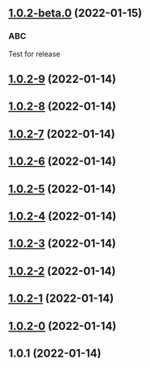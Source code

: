 ## [1.0.2-beta.0](https://github.com/imcuttle/gh-release-changelog/compare/v1.0.2-9...v1.0.2-beta.0) (2022-01-15)

### ABC
Test for release

## [1.0.2-9](https://github.com/imcuttle/gh-release-changelog/compare/v1.0.2-8...v1.0.2-9) (2022-01-14)



## [1.0.2-8](https://github.com/imcuttle/gh-release-changelog/compare/v1.0.2-7...v1.0.2-8) (2022-01-14)



## [1.0.2-7](https://github.com/imcuttle/gh-release-changelog/compare/v1.0.2-6...v1.0.2-7) (2022-01-14)



## [1.0.2-6](https://github.com/imcuttle/gh-release-changelog/compare/v1.0.2-5...v1.0.2-6) (2022-01-14)



## [1.0.2-5](https://github.com/imcuttle/gh-release-changelog/compare/v1.0.2-4...v1.0.2-5) (2022-01-14)



## [1.0.2-4](https://github.com/imcuttle/gh-release-changelog/compare/v1.0.2-3...v1.0.2-4) (2022-01-14)



## [1.0.2-3](https://github.com/imcuttle/gh-release-changelog/compare/v1.0.2-2...v1.0.2-3) (2022-01-14)



## [1.0.2-2](https://github.com/imcuttle/gh-release-changelog/compare/v1.0.2-1...v1.0.2-2) (2022-01-14)



## [1.0.2-1](https://github.com/imcuttle/gh-release-changelog/compare/v1.0.2-0...v1.0.2-1) (2022-01-14)



## [1.0.2-0](https://github.com/imcuttle/gh-release-changelog/compare/v1.0.1...v1.0.2-0) (2022-01-14)



## 1.0.1 (2022-01-14)



